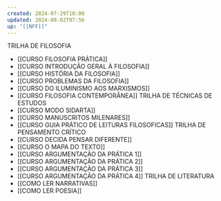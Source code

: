 ```yaml
---
created: 2024-07-29T10:00
updated: 2024-08-02T07:56
up: "[[NFF]]"
---
```

TRILHA DE FILOSOFIA
- [[CURSO FILOSOFIA PRÁTICA]]
- [[CURSO INTRODUÇÃO GERAL À FILOSOFIA]]
- [[CURSO HISTÓRIA DA FILOSOFIA]]
- [[CURSO PROBLEMAS DA FILOSOFIA]]
- [[CURSO DO ILUMINISMO AOS MARXISMOS]]
- [[CURSO FILOSOFIA CONTEMPORÂNEA]]
TRILHA DE TÉCNICAS DE ESTUDOS
- [[CURSO MODO SIDARTA]]
- [[CURSO MANUSCRITOS MILENARES]]
- [[CURSO GUIA PRÁTICO DE LEITURAS FILOSOFICAS]]
TRILHA DE PENSAMENTO CRÍTICO
- [[CURSO DECIDA PENSAR DIFERENTE]]
- [[CURSO O MAPA DO TEXTO]]
- [[CURSO ARGUMENTAÇÃO DA PRÁTICA 1]]
- [[CURSO ARGUMENTAÇÃO DA PRÁTICA 2]]
- [[CURSO ARGUMENTAÇÃO DA PRÁTICA 3]]
- [[CURSO ARGUMENTAÇÃO DA PRÁTICA 4]]
TRILHA DE LITERATURA
- [[COMO LER  NARRATIVAS]]
- [[COMO LER POESIA]]
